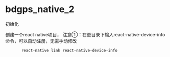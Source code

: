 # bdgps_native_2
初始化

创建一个react native项目，
注意①：在更目录下输入react-native-device-info 命令，可以自动注册，无需手动修改
           
           react-native link react-native-device-info


